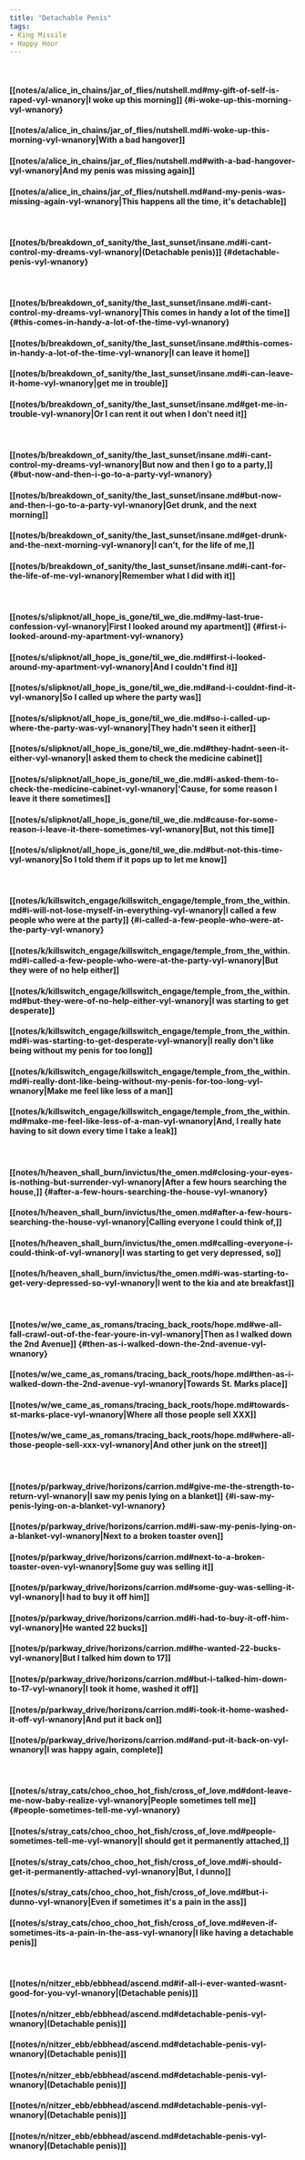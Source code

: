 ```yaml
---
title: "Detachable Penis"
tags:
- King Missile
- Happy Hour
---
```

&nbsp;
#### [[notes/a/alice_in_chains/jar_of_flies/nutshell.md#my-gift-of-self-is-raped-vyl-wnanory|I woke up this morning]] {#i-woke-up-this-morning-vyl-wnanory}
#### [[notes/a/alice_in_chains/jar_of_flies/nutshell.md#i-woke-up-this-morning-vyl-wnanory|With a bad hangover]]
#### [[notes/a/alice_in_chains/jar_of_flies/nutshell.md#with-a-bad-hangover-vyl-wnanory|And my penis was missing again]]
#### [[notes/a/alice_in_chains/jar_of_flies/nutshell.md#and-my-penis-was-missing-again-vyl-wnanory|This happens all the time, it's detachable]]
&nbsp;
#### [[notes/b/breakdown_of_sanity/the_last_sunset/insane.md#i-cant-control-my-dreams-vyl-wnanory|(Detachable penis)]] {#detachable-penis-vyl-wnanory}
&nbsp;
#### [[notes/b/breakdown_of_sanity/the_last_sunset/insane.md#i-cant-control-my-dreams-vyl-wnanory|This comes in handy a lot of the time]] {#this-comes-in-handy-a-lot-of-the-time-vyl-wnanory}
#### [[notes/b/breakdown_of_sanity/the_last_sunset/insane.md#this-comes-in-handy-a-lot-of-the-time-vyl-wnanory|I can leave it home]]
#### [[notes/b/breakdown_of_sanity/the_last_sunset/insane.md#i-can-leave-it-home-vyl-wnanory|get me in trouble]]
#### [[notes/b/breakdown_of_sanity/the_last_sunset/insane.md#get-me-in-trouble-vyl-wnanory|Or I can rent it out when I don't need it]]
&nbsp;
#### [[notes/b/breakdown_of_sanity/the_last_sunset/insane.md#i-cant-control-my-dreams-vyl-wnanory|But now and then I go to a party,]] {#but-now-and-then-i-go-to-a-party-vyl-wnanory}
#### [[notes/b/breakdown_of_sanity/the_last_sunset/insane.md#but-now-and-then-i-go-to-a-party-vyl-wnanory|Get drunk, and the next morning]]
#### [[notes/b/breakdown_of_sanity/the_last_sunset/insane.md#get-drunk-and-the-next-morning-vyl-wnanory|I can't, for the life of me,]]
#### [[notes/b/breakdown_of_sanity/the_last_sunset/insane.md#i-cant-for-the-life-of-me-vyl-wnanory|Remember what I did with it]]
&nbsp;
#### [[notes/s/slipknot/all_hope_is_gone/til_we_die.md#my-last-true-confession-vyl-wnanory|First I looked around my apartment]] {#first-i-looked-around-my-apartment-vyl-wnanory}
#### [[notes/s/slipknot/all_hope_is_gone/til_we_die.md#first-i-looked-around-my-apartment-vyl-wnanory|And I couldn't find it]]
#### [[notes/s/slipknot/all_hope_is_gone/til_we_die.md#and-i-couldnt-find-it-vyl-wnanory|So I called up where the party was]]
#### [[notes/s/slipknot/all_hope_is_gone/til_we_die.md#so-i-called-up-where-the-party-was-vyl-wnanory|They hadn't seen it either]]
#### [[notes/s/slipknot/all_hope_is_gone/til_we_die.md#they-hadnt-seen-it-either-vyl-wnanory|I asked them to check the medicine cabinet]]
#### [[notes/s/slipknot/all_hope_is_gone/til_we_die.md#i-asked-them-to-check-the-medicine-cabinet-vyl-wnanory|'Cause, for some reason I leave it there sometimes]]
#### [[notes/s/slipknot/all_hope_is_gone/til_we_die.md#cause-for-some-reason-i-leave-it-there-sometimes-vyl-wnanory|But, not this time]]
#### [[notes/s/slipknot/all_hope_is_gone/til_we_die.md#but-not-this-time-vyl-wnanory|So I told them if it pops up to let me know]]
&nbsp;
#### [[notes/k/killswitch_engage/killswitch_engage/temple_from_the_within.md#i-will-not-lose-myself-in-everything-vyl-wnanory|I called a few people who were at the party]] {#i-called-a-few-people-who-were-at-the-party-vyl-wnanory}
#### [[notes/k/killswitch_engage/killswitch_engage/temple_from_the_within.md#i-called-a-few-people-who-were-at-the-party-vyl-wnanory|But they were of no help either]]
#### [[notes/k/killswitch_engage/killswitch_engage/temple_from_the_within.md#but-they-were-of-no-help-either-vyl-wnanory|I was starting to get desperate]]
#### [[notes/k/killswitch_engage/killswitch_engage/temple_from_the_within.md#i-was-starting-to-get-desperate-vyl-wnanory|I really don't like being without my penis for too long]]
#### [[notes/k/killswitch_engage/killswitch_engage/temple_from_the_within.md#i-really-dont-like-being-without-my-penis-for-too-long-vyl-wnanory|Make me feel like less of a man]]
#### [[notes/k/killswitch_engage/killswitch_engage/temple_from_the_within.md#make-me-feel-like-less-of-a-man-vyl-wnanory|And, I really hate having to sit down every time I take a leak]]
&nbsp;
#### [[notes/h/heaven_shall_burn/invictus/the_omen.md#closing-your-eyes-is-nothing-but-surrender-vyl-wnanory|After a few hours searching the house,]] {#after-a-few-hours-searching-the-house-vyl-wnanory}
#### [[notes/h/heaven_shall_burn/invictus/the_omen.md#after-a-few-hours-searching-the-house-vyl-wnanory|Calling everyone I could think of,]]
#### [[notes/h/heaven_shall_burn/invictus/the_omen.md#calling-everyone-i-could-think-of-vyl-wnanory|I was starting to get very depressed, so]]
#### [[notes/h/heaven_shall_burn/invictus/the_omen.md#i-was-starting-to-get-very-depressed-so-vyl-wnanory|I went to the kia and ate breakfast]]
&nbsp;
#### [[notes/w/we_came_as_romans/tracing_back_roots/hope.md#we-all-fall-crawl-out-of-the-fear-youre-in-vyl-wnanory|Then as I walked down the 2nd Avenue]] {#then-as-i-walked-down-the-2nd-avenue-vyl-wnanory}
#### [[notes/w/we_came_as_romans/tracing_back_roots/hope.md#then-as-i-walked-down-the-2nd-avenue-vyl-wnanory|Towards St. Marks place]]
#### [[notes/w/we_came_as_romans/tracing_back_roots/hope.md#towards-st-marks-place-vyl-wnanory|Where all those people sell XXX]]
#### [[notes/w/we_came_as_romans/tracing_back_roots/hope.md#where-all-those-people-sell-xxx-vyl-wnanory|And other junk on the street]]
&nbsp;
#### [[notes/p/parkway_drive/horizons/carrion.md#give-me-the-strength-to-return-vyl-wnanory|I saw my penis lying on a blanket]] {#i-saw-my-penis-lying-on-a-blanket-vyl-wnanory}
#### [[notes/p/parkway_drive/horizons/carrion.md#i-saw-my-penis-lying-on-a-blanket-vyl-wnanory|Next to a broken toaster oven]]
#### [[notes/p/parkway_drive/horizons/carrion.md#next-to-a-broken-toaster-oven-vyl-wnanory|Some guy was selling it]]
#### [[notes/p/parkway_drive/horizons/carrion.md#some-guy-was-selling-it-vyl-wnanory|I had to buy it off him]]
#### [[notes/p/parkway_drive/horizons/carrion.md#i-had-to-buy-it-off-him-vyl-wnanory|He wanted 22 bucks]]
#### [[notes/p/parkway_drive/horizons/carrion.md#he-wanted-22-bucks-vyl-wnanory|But I talked him down to 17]]
#### [[notes/p/parkway_drive/horizons/carrion.md#but-i-talked-him-down-to-17-vyl-wnanory|I took it home, washed it off]]
#### [[notes/p/parkway_drive/horizons/carrion.md#i-took-it-home-washed-it-off-vyl-wnanory|And put it back on]]
#### [[notes/p/parkway_drive/horizons/carrion.md#and-put-it-back-on-vyl-wnanory|I was happy again, complete]]
&nbsp;
#### [[notes/s/stray_cats/choo_choo_hot_fish/cross_of_love.md#dont-leave-me-now-baby-realize-vyl-wnanory|People sometimes tell me]] {#people-sometimes-tell-me-vyl-wnanory}
#### [[notes/s/stray_cats/choo_choo_hot_fish/cross_of_love.md#people-sometimes-tell-me-vyl-wnanory|I should get it permanently attached,]]
#### [[notes/s/stray_cats/choo_choo_hot_fish/cross_of_love.md#i-should-get-it-permanently-attached-vyl-wnanory|But, I dunno]]
#### [[notes/s/stray_cats/choo_choo_hot_fish/cross_of_love.md#but-i-dunno-vyl-wnanory|Even if sometimes it's a pain in the ass]]
#### [[notes/s/stray_cats/choo_choo_hot_fish/cross_of_love.md#even-if-sometimes-its-a-pain-in-the-ass-vyl-wnanory|I like having a detachable penis]]
&nbsp;
#### [[notes/n/nitzer_ebb/ebbhead/ascend.md#if-all-i-ever-wanted-wasnt-good-for-you-vyl-wnanory|(Detachable penis)]]
#### [[notes/n/nitzer_ebb/ebbhead/ascend.md#detachable-penis-vyl-wnanory|(Detachable penis)]]
#### [[notes/n/nitzer_ebb/ebbhead/ascend.md#detachable-penis-vyl-wnanory|(Detachable penis)]]
#### [[notes/n/nitzer_ebb/ebbhead/ascend.md#detachable-penis-vyl-wnanory|(Detachable penis)]]
#### [[notes/n/nitzer_ebb/ebbhead/ascend.md#detachable-penis-vyl-wnanory|(Detachable penis)]]
#### [[notes/n/nitzer_ebb/ebbhead/ascend.md#detachable-penis-vyl-wnanory|(Detachable penis)]]
